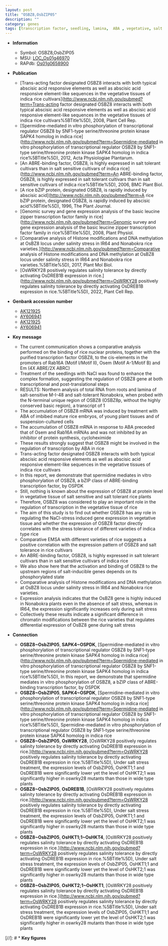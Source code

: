 ```yaml
---
layout: post
title: "OSBZ8,OsbZIP05"
description: ""
category: genes
tags: [transcription factor, seedling, lamina,  ABA , vegetative, salt tolerance, salt, root, salinity, salt stress, stress, salinity stress]
---
```


* **Information**  
    + Symbol: OSBZ8,OsbZIP05  
    + MSU: [LOC_Os01g46970](http://rice.uga.edu/cgi-bin/ORF_infopage.cgi?orf=LOC_Os01g46970)  
    + RAPdb: [Os01g0658900](http://rapdb.dna.affrc.go.jp/viewer/gbrowse_details/irgsp1?name=Os01g0658900)  

* **Publication**  
    + [Trans-acting factor designated OSBZ8 interacts with both typical abscisic acid responsive elements as well as abscisic acid responsive element-like sequences in the vegetative tissues of indica rice cultivars](http://www.ncbi.nlm.nih.gov/pubmed?term=Trans-acting factor designated OSBZ8 interacts with both typical abscisic acid responsive elements as well as abscisic acid responsive element-like sequences in the vegetative tissues of indica rice cultivars%5BTitle%5D), 2008, Plant Cell Rep.
    + [Spermidine-mediated in vitro phosphorylation of transcriptional regulator OSBZ8 by SNF1-type serine/threonine protein kinase SAPK4 homolog in indica rice](http://www.ncbi.nlm.nih.gov/pubmed?term=Spermidine-mediated in vitro phosphorylation of transcriptional regulator OSBZ8 by SNF1-type serine/threonine protein kinase SAPK4 homolog in indica rice%5BTitle%5D), 2012, Acta Physiologiae Plantarum.
    + [An ABRE-binding factor, OSBZ8, is highly expressed in salt tolerant cultivars than in salt sensitive cultivars of indica rice](http://www.ncbi.nlm.nih.gov/pubmed?term=An ABRE-binding factor, OSBZ8, is highly expressed in salt tolerant cultivars than in salt sensitive cultivars of indica rice%5BTitle%5D), 2006, BMC Plant Biol.
    + [A rice bZIP protein, designated OSBZ8, is rapidly induced by abscisic acid](http://www.ncbi.nlm.nih.gov/pubmed?term=A rice bZIP protein, designated OSBZ8, is rapidly induced by abscisic acid%5BTitle%5D), 1996, The Plant Journal.
    + [Genomic survey and gene expression analysis of the basic leucine zipper transcription factor family in rice](http://www.ncbi.nlm.nih.gov/pubmed?term=Genomic survey and gene expression analysis of the basic leucine zipper transcription factor family in rice%5BTitle%5D), 2008, Plant Physiol.
    + [Comparative analysis of Histone modifications and DNA methylation at OsBZ8 locus under salinity stress in IR64 and Nonabokra rice varieties.](http://www.ncbi.nlm.nih.gov/pubmed?term=Comparative analysis of Histone modifications and DNA methylation at OsBZ8 locus under salinity stress in IR64 and Nonabokra rice varieties.%5BTitle%5D), 2017, Plant Mol Biol.
    + [OsWRKY28 positively regulates salinity tolerance by directly activating OsDREB1B expression in rice.](http://www.ncbi.nlm.nih.gov/pubmed?term=OsWRKY28 positively regulates salinity tolerance by directly activating OsDREB1B expression in rice.%5BTitle%5D), 2022, Plant Cell Rep.

* **Genbank accession number**  
    + [AK121925](http://www.ncbi.nlm.nih.gov/nuccore/AK121925)
    + [AY606941](http://www.ncbi.nlm.nih.gov/nuccore/AY606941)
    + [AK121925](http://www.ncbi.nlm.nih.gov/nuccore/AK121925)
    + [AY606941](http://www.ncbi.nlm.nih.gov/nuccore/AY606941)

* **Key message**  
    + The current communication shows a comparative analysis performed on the binding of rice nuclear proteins, together with the purified transcription factor OSBZ8, to the cis-elements in the promoters of Rab16A (Motif I/Motif II), Osem (Motif A-1/Motif B) and Em (4X ABRE/2X ABRC)
    + Treatment of the seedlings with NaCl was found to enhance the complex formation, suggesting the regulation of OSBZ8 gene at both transcriptional and post-translational steps
    + RESULTS: Northern analysis of total RNA from roots and lamina of salt-sensitive M-I-48 and salt-tolerant Nonabokra, when probed with the N-terminal unique region of OSBZ8 (OSBZ8p, without the highly conserved basic region), a transcript of 1
    + The accumulation of OSBZ8 mRNA was induced by treatment with ABA of imbibed mature rice embryos, of young plant tissues and of suspension-cultured cells
    + The accumulation of OSBZ8 mRNA in response to ABA preceded that of Osem and Rab16A mRNAs and was not inhibited by an inhibitor of protein synthesis, cycloheximide
    + These results strongly suggest that OSBZ8 might be involved in the regulation of transcription by ABA in rice
    + Trans-acting factor designated OSBZ8 interacts with both typical abscisic acid responsive elements as well as abscisic acid responsive element-like sequences in the vegetative tissues of indica rice cultivars
    + In this report, we demonstrate that spermidine mediates in vitro phosphorylation of OSBZ8, a bZIP class of ABRE-binding transcription factor, by OSPDK
    + Still, nothing is known about the expression of OSBZ8 at protein level in vegetative tissue of salt sensitive and salt tolerant rice plants
    + Therefore, OSBZ8 was considered to play an important role in the regulation of transcription in the vegetative tissue of rice
    + The aim of this study is to find out whether OSBZ8 has any role in regulating the NaCl-stress induced gene expression in vegetative tissue and whether the expression of OSBZ8 factor directly correlates with the stress tolerance of different varieties of indica type rice
    + Comparative EMSA with different varieties of rice suggests a positive correlation with the expression pattern of OSBZ8 and salt tolerance in rice cultivars
    + An ABRE-binding factor, OSBZ8, is highly expressed in salt tolerant cultivars than in salt sensitive cultivars of indica rice
    + We also show here that the activation and binding of OSBZ8 to the upstream regions of salt-inducible genes depends on its phosphorylated state
    + Comparative analysis of Histone modifications and DNA methylation at OsBZ8 locus under salinity stress in IR64 and Nonabokra rice varieties.
    + Expression analysis indicates that the OsBZ8 gene is highly induced in Nonabokra plants even in the absence of salt stress, whereas in IR64, the expression significantly increases only during salt stress
    + Collectively these results indicate a significant difference in chromatin modifications between the rice varieties that regulates differential expression of OsBZ8 gene during salt stress

* **Connection**  
    + __OSBZ8~OsbZIP05__, __SAPK4~OSPDK__, [Spermidine-mediated in vitro phosphorylation of transcriptional regulator OSBZ8 by SNF1-type serine/threonine protein kinase SAPK4 homolog in indica rice](http://www.ncbi.nlm.nih.gov/pubmed?term=Spermidine-mediated in vitro phosphorylation of transcriptional regulator OSBZ8 by SNF1-type serine/threonine protein kinase SAPK4 homolog in indica rice%5BTitle%5D), In this report, we demonstrate that spermidine mediates in vitro phosphorylation of OSBZ8, a bZIP class of ABRE-binding transcription factor, by OSPDK
    + __OSBZ8~OsbZIP05__, __SAPK4~OSPDK__, [Spermidine-mediated in vitro phosphorylation of transcriptional regulator OSBZ8 by SNF1-type serine/threonine protein kinase SAPK4 homolog in indica rice](http://www.ncbi.nlm.nih.gov/pubmed?term=Spermidine-mediated in vitro phosphorylation of transcriptional regulator OSBZ8 by SNF1-type serine/threonine protein kinase SAPK4 homolog in indica rice%5BTitle%5D), Spermidine-mediated in vitro phosphorylation of transcriptional regulator OSBZ8 by SNF1-type serine/threonine protein kinase SAPK4 homolog in indica rice
    + __OSBZ8~OsbZIP05__, __OsWRKY28__, [OsWRKY28 positively regulates salinity tolerance by directly activating OsDREB1B expression in rice.](http://www.ncbi.nlm.nih.gov/pubmed?term=OsWRKY28 positively regulates salinity tolerance by directly activating OsDREB1B expression in rice.%5BTitle%5D),  Under salt stress treatment, the expression levels of OsbZIP05, OsHKT1;1 and OsDREB1B were significantly lower yet the level of OsHKT2;1 was significantly higher in oswrky28 mutants than those in wide type plants
    + __OSBZ8~OsbZIP05__, __OsDREB1B__, [OsWRKY28 positively regulates salinity tolerance by directly activating OsDREB1B expression in rice.](http://www.ncbi.nlm.nih.gov/pubmed?term=OsWRKY28 positively regulates salinity tolerance by directly activating OsDREB1B expression in rice.%5BTitle%5D),  Under salt stress treatment, the expression levels of OsbZIP05, OsHKT1;1 and OsDREB1B were significantly lower yet the level of OsHKT2;1 was significantly higher in oswrky28 mutants than those in wide type plants
    + __OSBZ8~OsbZIP05__, __OsHKT1;1~OsHKT4__, [OsWRKY28 positively regulates salinity tolerance by directly activating OsDREB1B expression in rice.](http://www.ncbi.nlm.nih.gov/pubmed?term=OsWRKY28 positively regulates salinity tolerance by directly activating OsDREB1B expression in rice.%5BTitle%5D),  Under salt stress treatment, the expression levels of OsbZIP05, OsHKT1;1 and OsDREB1B were significantly lower yet the level of OsHKT2;1 was significantly higher in oswrky28 mutants than those in wide type plants
    + __OSBZ8~OsbZIP05__, __OsHKT2;1~OsHKT1__, [OsWRKY28 positively regulates salinity tolerance by directly activating OsDREB1B expression in rice.](http://www.ncbi.nlm.nih.gov/pubmed?term=OsWRKY28 positively regulates salinity tolerance by directly activating OsDREB1B expression in rice.%5BTitle%5D),  Under salt stress treatment, the expression levels of OsbZIP05, OsHKT1;1 and OsDREB1B were significantly lower yet the level of OsHKT2;1 was significantly higher in oswrky28 mutants than those in wide type plants

[//]: # * **Key figures**  


